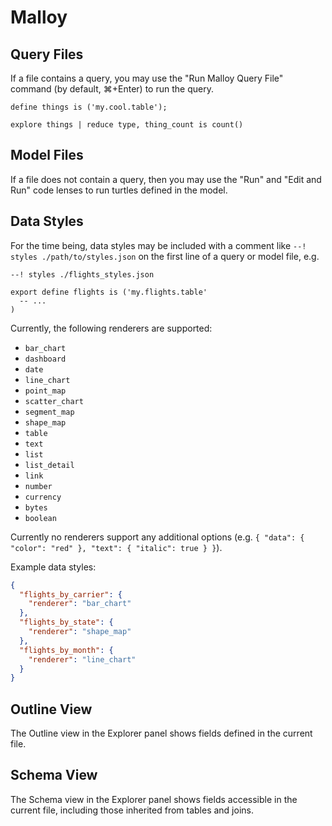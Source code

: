 # Malloy

## Query Files

If a file contains a query, you may use the "Run Malloy Query File" command (by default, ⌘+Enter) to run the query.

```malloy
define things is ('my.cool.table');

explore things | reduce type, thing_count is count()
```

## Model Files

If a file does not contain a query, then you may use the "Run" and "Edit and Run" code lenses to run turtles defined in the model.

## Data Styles

For the time being, data styles may be included with a comment like `--! styles ./path/to/styles.json` on the first line of a 
query or model file, e.g.

```malloy
--! styles ./flights_styles.json

export define flights is ('my.flights.table'
  -- ...
)
```

Currently, the following renderers are supported:
- `bar_chart`
- `dashboard`
- `date`
- `line_chart`
- `point_map`
- `scatter_chart`
- `segment_map`
- `shape_map`
- `table`
- `text`
- `list`
- `list_detail`
- `link`
- `number`
- `currency`
- `bytes`
- `boolean`

Currently no renderers support any additional options (e.g. `{ "data": { "color": "red" }, "text": { "italic": true } }`). 

Example data styles:

```json
{
  "flights_by_carrier": {
    "renderer": "bar_chart"
  },
  "flights_by_state": {
    "renderer": "shape_map"
  },
  "flights_by_month": {
    "renderer": "line_chart"
  }
}
```

## Outline View

The Outline view in the Explorer panel shows fields defined in the current file. 

## Schema View

The Schema view in the Explorer panel shows fields accessible in the current file, including those inherited from tables and joins.
